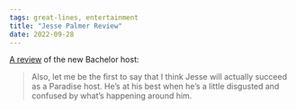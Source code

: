 ```yaml
---
tags: great-lines, entertainment
title: "Jesse Palmer Review"
date: 2022-09-28
---
```


[A review](https://www.vulture.com/article/bachelor-in-paradise-season-8-premiere-recap-episode-1.html) of the new Bachelor host: 

> Also, let me be the first to say that I think Jesse will actually succeed as a Paradise host. He’s at his best when he’s a little disgusted and confused by what’s happening around him.